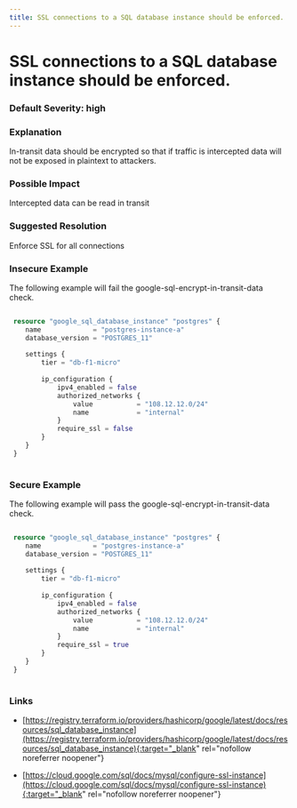 ```yaml
---
title: SSL connections to a SQL database instance should be enforced.
---
```


# SSL connections to a SQL database instance should be enforced.

### Default Severity: <span class="severity high">high</span>

### Explanation

In-transit data should be encrypted so that if traffic is intercepted data will not be exposed in plaintext to attackers.

### Possible Impact
Intercepted data can be read in transit

### Suggested Resolution
Enforce SSL for all connections


### Insecure Example

The following example will fail the google-sql-encrypt-in-transit-data check.
```terraform

 resource "google_sql_database_instance" "postgres" {
 	name             = "postgres-instance-a"
 	database_version = "POSTGRES_11"
 	
 	settings {
 		tier = "db-f1-micro"
 	
 		ip_configuration {
 			ipv4_enabled = false
 			authorized_networks {
 				value           = "108.12.12.0/24"
 				name            = "internal"
 			}
 			require_ssl = false
 		}
 	}
 }
 			
```



### Secure Example

The following example will pass the google-sql-encrypt-in-transit-data check.
```terraform

 resource "google_sql_database_instance" "postgres" {
 	name             = "postgres-instance-a"
 	database_version = "POSTGRES_11"
 	
 	settings {
 		tier = "db-f1-micro"
 	
 		ip_configuration {
 			ipv4_enabled = false
 			authorized_networks {
 				value           = "108.12.12.0/24"
 				name            = "internal"
 			}
 			require_ssl = true
 		}
 	}
 }
 			
```



### Links


- [https://registry.terraform.io/providers/hashicorp/google/latest/docs/resources/sql_database_instance](https://registry.terraform.io/providers/hashicorp/google/latest/docs/resources/sql_database_instance){:target="_blank" rel="nofollow noreferrer noopener"}

- [https://cloud.google.com/sql/docs/mysql/configure-ssl-instance](https://cloud.google.com/sql/docs/mysql/configure-ssl-instance){:target="_blank" rel="nofollow noreferrer noopener"}



